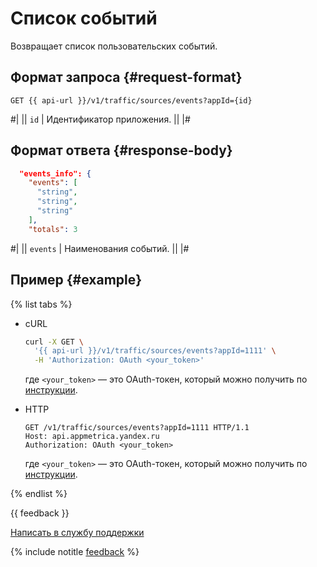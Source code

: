 # Список событий

Возвращает список пользовательских событий.

## Формат запроса {#request-format}

```
GET {{ api-url }}/v1/traffic/sources/events?appId={id}
```
#|
|| `id` | Идентификатор приложения. ||
|#

## Формат ответа {#response-body}

```json translate=no
  "events_info": {
    "events": [
      "string",
      "string",
      "string"
    ],
    "totals": 3
```
#|
|| `events` | Наименования событий. ||
|#

## Пример {#example}

{% list tabs %}

- cURL

  ```bash translate=no
  curl -X GET \
    '{{ api-url }}/v1/traffic/sources/events?appId=1111' \
    -H 'Authorization: OAuth <your_token>'
  ```

  где `<your_token>` — это OAuth-токен, который можно получить по [инструкции](../../../intro/authorization.md#get-oauth-token).

- HTTP

  ```http translate=no
  GET /v1/traffic/sources/events?appId=1111 HTTP/1.1
  Host: api.appmetrica.yandex.ru
  Authorization: OAuth <your_token>
  ```

  где `<your_token>` — это OAuth-токен, который можно получить по [инструкции](../../../intro/authorization.md#get-oauth-token).

{% endlist %}

{{ feedback }}

<a href="../../../../troubleshooting/feedback-new.html">
  <span class="button">Написать в службу поддержки</span>
</a>

{% include notitle [feedback](../../../../_includes/feedback-button.md) %}

